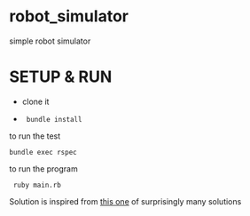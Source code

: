 # robot_simulator
simple robot simulator

# SETUP & RUN

- clone it

- ``` bundle install```

to run the test

``` bundle exec rspec ```

to run the program

``` ruby main.rb```

Solution is inspired from [this one](https://github.com/RafaelChefe/toy_robot) of surprisingly many solutions
